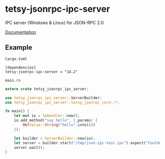 # tetsy-jsonrpc-ipc-server
IPC server (Windows & Linux) for JSON-RPC 2.0.

[Documentation](http://tetcoin.github.io/tetsy-jsonrpc/tetsy_jsonrpc_ipc_server/index.html)

## Example

`Cargo.toml`

```
[dependencies]
tetsy-jsonrpc-ipc-server = "14.2"
```

`main.rs`

```rust
extern crate tetsy_jsonrpc_ipc_server;

use tetsy_jsonrpc_ipc_server::ServerBuilder;
use tetsy_jsonrpc_ipc_server::tetsy_jsonrpc_core::*;

fn main() {
	let mut io = IoHandler::new();
	io.add_method("say_hello", |_params| {
		Ok(Value::String("hello".into()))
	});

	let builder = ServerBuilder::new(io);
	let server = builder.start("/tmp/json-ipc-test.ipc").expect("Couldn't open socket");
	server.wait();
}
```

